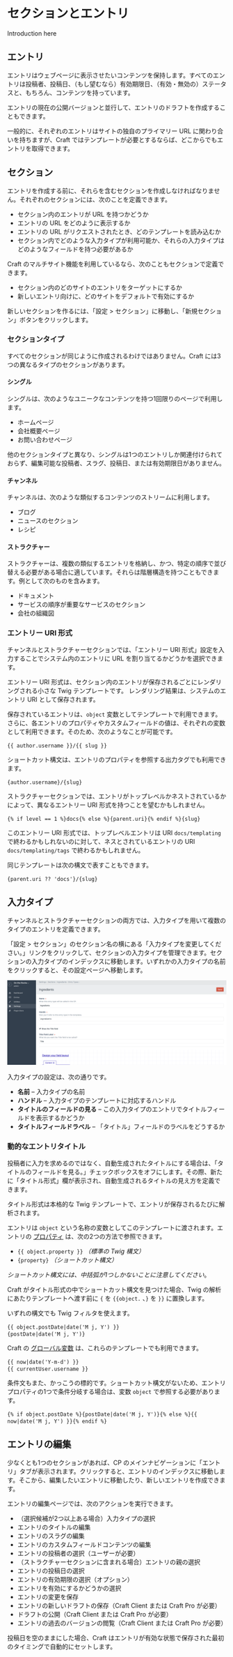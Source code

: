 # セクションとエントリ

Introduction here

## エントリ

エントリはウェブページに表示させたいコンテンツを保持します。すべてのエントリは投稿者、投稿日、（もし望むなら）有効期限日、（有効・無効の）ステータスと、もちろん、コンテンツを持っています。

エントリの現在の公開バージョンと並行して、エントリのドラフトを作成することもできます。

一般的に、それぞれのエントリはサイトの独自のプライマリー URL に関わり合いを持ちますが、Craft ではテンプレートが必要とするならば、どこからでもエントリを取得できます。

## セクション

エントリを作成する前に、それらを含むセクションを作成しなければなりません。それぞれのセクションには、次のことを定義できます。

* セクション内のエントリが URL を持つかどうか
* エントリの URL をどのように表示するか
* エントリの URL がリクエストされたとき、どのテンプレートを読み込むか
* セクション内でどのような入力タイプが利用可能か、それらの入力タイプはどのようなフィールドを持つ必要があるか

Craft のマルチサイト機能を利用しているなら、次のこともセクションで定義できます。

* セクション内のどのサイトのエントリをターゲットにするか
* 新しいエントリ向けに、どのサイトをデフォルトで有効にするか

新しいセクションを作るには、「設定 > セクション」に移動し、「新規セクション」ボタンをクリックします。

### セクションタイプ

すべてのセクションが同じように作成されるわけではありません。Craft には3つの異なるタイプのセクションがあります。

#### シングル

シングルは、次のようなユニークなコンテンツを持つ1回限りのページで利用します。

* ホームページ
* 会社概要ページ
* お問い合わせページ

他のセクションタイプと異なり、シングルは1つのエントリしか関連付けられておらず、編集可能な投稿者、スラグ、投稿日、または有効期限日がありません。

#### チャンネル

チャンネルは、次のような類似するコンテンツのストリームに利用します。

* ブログ
* ニュースのセクション
* レシピ

#### ストラクチャー

ストラクチャーは、複数の類似するエントリを格納し、かつ、特定の順序で並び替える必要がある場合に適しています。それらは階層構造を持つこともできます。例として次のものを含みます。

* ドキュメント
* サービスの順序が重要なサービスのセクション
* 会社の組織図

### エントリー URI 形式

チャンネルとストラクチャーセクションでは、「エントリー URI 形式」設定を入力することでシステム内のエントリに URL を割り当てるかどうかを選択できます。

エントリー URI 形式は、セクション内のエントリが保存されるごとにレンダリングされる小さな Twig テンプレートです。 レンダリング結果は、システムのエントリ URI として保存されます。

保存されているエントリは、`object` 変数としてテンプレートで利用できます。さらに、各エントリのプロパティやカスタムフィールドの値は、それぞれの変数として利用できます。そのため、次のようなことが可能です。

```twig
{{ author.username }}/{{ slug }}
```

ショートカット構文は、エントリのプロパティを参照する出力タグでも利用できます。

```twig
{author.username}/{slug}
```

ストラクチャーセクションでは、エントリがトップレベルかネストされているかによって、異なるエントリー URI 形式を持つことを望むかもしれません。

```twig
{% if level == 1 %}docs{% else %}{parent.uri}{% endif %}{slug}
```

このエントリー URI 形式では、トップレベルエントリは URI `docs/templating` で終わるかもしれないのに対して、ネスとされているエントリの URI `docs/templating/tags` で終わるかもしれません。

同じテンプレートは次の構文で表すこともできます。

```twig
{parent.uri ?? 'docs'}/{slug}
```

## 入力タイプ

チャンネルとストラクチャーセクションの両方では、入力タイプを用いて複数のタイプのエントリを定義できます。

「設定 > セクション」のセクション名の横にある「入力タイプを変更してください。」リンクをクリックして、セクションの入力タイプを管理できます。セクションの入力タイプのインデックスに移動します。いずれかの入力タイプの名前をクリックすると、その設定ページへ移動します。

![入力タイプの設定編集画面](images/sections-and-entries-entry-types.png)

入力タイプの設定は、次の通りです。

* **名前** – 入力タイプの名前
* **ハンドル** – 入力タイプのテンプレートに対応するハンドル
* **タイトルのフィールドの見る** – この入力タイプのエントリでタイトルフィールドを表示するかどうか
* **タイトルフィールドラベル** – 「タイトル」フィールドのラベルをどうするか

### 動的なエントリタイトル

投稿者に入力を求めるのではなく、自動生成されたタイトルにする場合は、「タイトルのフィールドを見る。」チェックボックスをオフにします。その際、新たに「タイトル形式」欄が表示され、自動生成されるタイトルの見え方を定義できます。

タイトル形式は本格的な Twig テンプレートで、エントリが保存されるたびに解析されます。

エントリは `object` という名称の変数としてこのテンプレートに渡されます。エントリの [プロパティ](https://docs.craftcms.com/api/v3/craft-elements-entry.html#public-properties) は、次の2つの方法で参照できます。

* `{{ object.property }}` _（標準の Twig 構文）_
* `{property}` _（ショートカット構文）_

_ショートカット構文には、中括弧が1つしかないことに注意してください_。

Craft がタイトル形式の中でショートカット構文を見つけた場合、Twig の解析にあたりテンプレートへ渡す前に `{` を `{{object.` 、`}` を `}}` に置換します。

いずれの構文でも Twig フィルタを使えます。

```twig
{{ object.postDate|date('M j, Y') }}
{postDate|date('M j, Y')}
```

Craft の [グローバル変数](templating/global-variables.md) は、これらのテンプレートでも利用できます。

```twig
{{ now|date('Y-m-d') }}
{{ currentUser.username }}
```

条件文もまた、かっこうの標的です。ショートカット構文がないため、エントリプロパティの1つで条件分岐する場合は、変数 `object` で参照する必要があります。

```twig
{% if object.postDate %}{postDate|date('M j, Y')}{% else %}{{ now|date('M j, Y') }}{% endif %}
```

## エントリの編集

少なくとも1つのセクションがあれば、CP のメインナビゲーションに「エントリ」タブが表示されます。クリックすると、エントリのインデックスに移動します。そこから、編集したいエントリに移動したり、新しいエントリを作成できます。

エントリの編集ページでは、次のアクションを実行できます。

* （選択候補が2つ以上ある場合）入力タイプの選択
* エントリのタイトルの編集
* エントリのスラグの編集
* エントリのカスタムフィールドコンテンツの編集
* エントリの投稿者の選択（ユーザーが必要）
* （ストラクチャーセクションに含まれる場合）エントリの親の選択
* エントリの投稿日の選択
* エントリの有効期限の選択（オプション）
* エントリを有効にするかどうかの選択
* エントリの変更を保存
* エントリの新しいドラフトの保存（Craft Client または Craft Pro が必要）
* ドラフトの公開（Craft Client または Craft Pro が必要）
* エントリの過去のバージョンの閲覧（Craft Client または Craft Pro が必要）

投稿日を空のままにした場合、Craft はエントリが有効な状態で保存された最初のタイミングで自動的にセットします。


